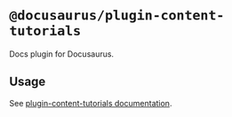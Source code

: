 # `@docusaurus/plugin-content-tutorials`

Docs plugin for Docusaurus.

## Usage

See [plugin-content-tutorials documentation](https://docusaurus.io/docs/api/plugins/@docusaurus/plugin-content-tutorials).
